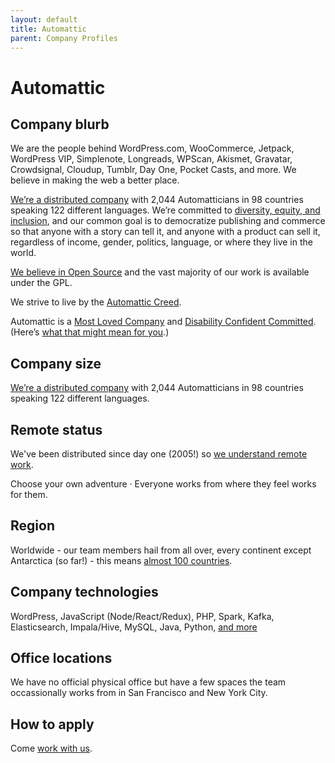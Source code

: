 ```yaml
---
layout: default
title: Automattic
parent: Company Profiles
---
```


# Automattic

## Company blurb

We are the people behind WordPress.com, WooCommerce, Jetpack, WordPress VIP, Simplenote, Longreads, WPScan, Akismet, Gravatar, Crowdsignal, Cloudup, Tumblr, Day One, Pocket Casts, and more. We believe in making the web a better place.

[We’re a distributed company](https://distributed.blog/) with 2,044 Automatticians in 98 countries speaking 122 different languages. We’re committed to [diversity, equity, and inclusion](https://automattic.com/diversity-and-inclusion/), and our common goal is to democratize publishing and commerce so that anyone with a story can tell it, and anyone with a product can sell it, regardless of income, gender, politics, language, or where they live in the world.

[We believe in Open Source](https://github.com/Automattic) and the vast majority of our work is available under the GPL.

We strive to live by the [Automattic Creed](https://automattic.com/creed/).

Automattic is a [Most Loved Company](https://mostlovedworkplace.com/companies/automattic-inc/) and [Disability Confident Committed](https://disabilityconfident.campaign.gov.uk/). (Here’s [what that might mean for you](https://happinessengineer.blog/2022/09/08/happiness-for-everyone-working-with-a-disability-at-automattic/).)

## Company size

[We’re a distributed company](https://distributed.blog/) with 2,044 Automatticians in 98 countries speaking 122 different languages. 

## Remote status

We've been distributed since day one (2005!) so [we understand remote work](https://automattic.com/work-with-us/).

Choose your own adventure · Everyone works from where they feel works for them.

## Region

Worldwide - our team members hail from all over, every continent except Antarctica (so far!) - this means [almost 100 countries](https://automattic.com/map/).

## Company technologies

WordPress, JavaScript (Node/React/Redux), PHP, Spark, Kafka, Elasticsearch, Impala/Hive, MySQL, Java, Python, [and more](https://github.com/automattic)

## Office locations

We have no official physical office but have a few spaces the team occassionally works from in San Francisco and New York City.

## How to apply

Come [work with us](https://automattic.com/work-with-us/).

